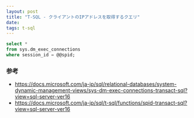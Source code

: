 ```yaml
---
layout: post
title: "T-SQL - クライアントのIPアドレスを取得するクエリ"
date: 
tags: t-sql
---
```


```sql
select *
from sys.dm_exec_connections
where session_id = @@spid;
```

### 参考

- https://docs.microsoft.com/ja-jp/sql/relational-databases/system-dynamic-management-views/sys-dm-exec-connections-transact-sql?view=sql-server-ver16
- https://docs.microsoft.com/ja-jp/sql/t-sql/functions/spid-transact-sql?view=sql-server-ver16



